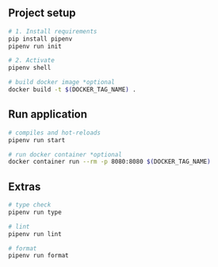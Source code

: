 ## Project setup

```sh
# 1. Install requirements
pip install pipenv
pipenv run init

# 2. Activate
pipenv shell
```

```sh
# build docker image *optional
docker build -t $(DOCKER_TAG_NAME) .
```

## Run application
```sh
# compiles and hot-reloads
pipenv run start
```

```sh
# run docker container *optional
docker container run --rm -p 8080:8080 $(DOCKER_TAG_NAME)
```

## Extras
```sh
# type check
pipenv run type
```

```sh
# lint
pipenv run lint
```

```sh
# format
pipenv run format
```